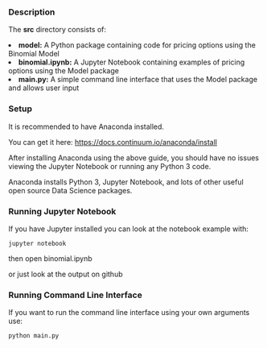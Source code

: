 <h3>Description</h3>

The <b>src</b> directory consists of:
<li><b>model:</b> A Python package containing code for pricing options using the Binomial Model</li>
<li><b>binomial.ipynb:</b> A Jupyter Notebook containing examples of pricing options using the Model package</li>
<li><b>main.py:</b> A simple command line interface that uses the Model package and allows user input</li>

<h3>Setup</h3>

It is recommended to have Anaconda installed.

You can get it here: https://docs.continuum.io/anaconda/install

After installing Anaconda using the above guide, you should have no issues viewing the Jupyter Notebook or running any Python 3 code.

Anaconda installs Python 3, Jupyter Notebook, and lots of other useful open source Data Science packages.

<h3>Running Jupyter Notebook</h3>

If you have Jupyter installed you can look at the notebook example with:

`jupyter notebook`

then open binomial.ipynb

or just look at the output on github

<h3>Running Command Line Interface</h3>

If you want to run the command line interface using your own arguments use:

`python main.py`

